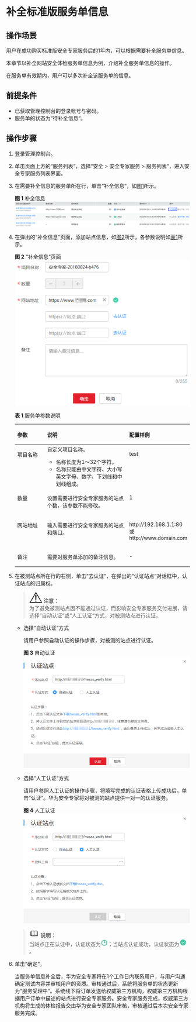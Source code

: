 # 补全标准版服务单信息<a name="ses_01_0049"></a>

## 操作场景<a name="section2425549414337"></a>

用户在成功购买标准版安全专家服务后的1年内，可以根据需要补全服务单信息。

本章节以补全网站安全体检服务单信息为例，介绍补全服务单信息的操作。

在服务单有效期内，用户可以多次补全该服务单的信息。

## 前提条件<a name="section2256777914731"></a>

-   已获取管理控制台的登录帐号与密码。
-   服务单的状态为“待补全信息“。

## 操作步骤<a name="section675742633212"></a>

1.  登录管理控制台。
2.  单击页面上方的“服务列表“，选择“安全  \>  安全专家服务  \>  服务列表“，进入安全专家服务列表界面。
3.  在需要补全信息的服务单所在行，单击“补全信息“，如[图1](#fig43913344011)所示。

    **图 1**  补全信息<a name="fig43913344011"></a>  
    ![](figures/补全信息.png "补全信息")

4.  在弹出的“补全信息“页面，添加站点信息，如[图2](#fig182843301274)所示，各参数说明如[表1](#table15289430182714)所示。

    **图 2** “补全信息“页面<a name="fig182843301274"></a>  
    ![](figures/补全信息页面.png "补全信息页面")

    **表 1**  服务单参数说明

    <a name="table15289430182714"></a>
    <table><thead align="left"><tr id="row1029223020277"><th class="cellrowborder" valign="top" width="19.470000000000002%" id="mcps1.2.4.1.1"><p id="p3294630102711"><a name="p3294630102711"></a><a name="p3294630102711"></a>参数</p>
    </th>
    <th class="cellrowborder" valign="top" width="54.11%" id="mcps1.2.4.1.2"><p id="p429673012711"><a name="p429673012711"></a><a name="p429673012711"></a>说明</p>
    </th>
    <th class="cellrowborder" valign="top" width="26.419999999999998%" id="mcps1.2.4.1.3"><p id="p0297173012275"><a name="p0297173012275"></a><a name="p0297173012275"></a>配置样例</p>
    </th>
    </tr>
    </thead>
    <tbody><tr id="row17299133052716"><td class="cellrowborder" valign="top" width="19.470000000000002%" headers="mcps1.2.4.1.1 "><p id="p9301163072719"><a name="p9301163072719"></a><a name="p9301163072719"></a>项目名称</p>
    </td>
    <td class="cellrowborder" valign="top" width="54.11%" headers="mcps1.2.4.1.2 "><div class="p" id="p1930214305271"><a name="p1930214305271"></a><a name="p1930214305271"></a>自定义项目名称。<a name="ul1130319300275"></a><a name="ul1130319300275"></a><ul id="ul1130319300275"><li>名称长度为1～32个字符。</li><li>名称只能由中文字符、大小写英文字母、数字、下划线和中划线组成。</li></ul>
    </div>
    </td>
    <td class="cellrowborder" valign="top" width="26.419999999999998%" headers="mcps1.2.4.1.3 "><p id="p1230603022712"><a name="p1230603022712"></a><a name="p1230603022712"></a>test</p>
    </td>
    </tr>
    <tr id="row11306130122715"><td class="cellrowborder" valign="top" width="19.470000000000002%" headers="mcps1.2.4.1.1 "><p id="p18308123010279"><a name="p18308123010279"></a><a name="p18308123010279"></a>数量</p>
    </td>
    <td class="cellrowborder" valign="top" width="54.11%" headers="mcps1.2.4.1.2 "><p id="p15310330152714"><a name="p15310330152714"></a><a name="p15310330152714"></a>设置需要进行安全专家服务的站点个数，该参数不能修改。</p>
    </td>
    <td class="cellrowborder" valign="top" width="26.419999999999998%" headers="mcps1.2.4.1.3 "><p id="p93111300273"><a name="p93111300273"></a><a name="p93111300273"></a>1</p>
    </td>
    </tr>
    <tr id="row183116304273"><td class="cellrowborder" valign="top" width="19.470000000000002%" headers="mcps1.2.4.1.1 "><p id="p163141030122716"><a name="p163141030122716"></a><a name="p163141030122716"></a>网站地址</p>
    </td>
    <td class="cellrowborder" valign="top" width="54.11%" headers="mcps1.2.4.1.2 "><p id="p12315830102716"><a name="p12315830102716"></a><a name="p12315830102716"></a>输入需要进行安全专家服务的站点和端口。</p>
    </td>
    <td class="cellrowborder" valign="top" width="26.419999999999998%" headers="mcps1.2.4.1.3 "><p id="p331663042720"><a name="p331663042720"></a><a name="p331663042720"></a>h<span></span>ttp://192.168.1.1:80或h<span></span>ttp://w<span></span>ww.domain.com</p>
    </td>
    </tr>
    <tr id="row1131611303279"><td class="cellrowborder" valign="top" width="19.470000000000002%" headers="mcps1.2.4.1.1 "><p id="p331715302276"><a name="p331715302276"></a><a name="p331715302276"></a>备注</p>
    </td>
    <td class="cellrowborder" valign="top" width="54.11%" headers="mcps1.2.4.1.2 "><p id="p15318193022711"><a name="p15318193022711"></a><a name="p15318193022711"></a>需要对服务单添加的备注信息。</p>
    </td>
    <td class="cellrowborder" valign="top" width="26.419999999999998%" headers="mcps1.2.4.1.3 "><p id="p193181930142718"><a name="p193181930142718"></a><a name="p193181930142718"></a>-</p>
    </td>
    </tr>
    </tbody>
    </table>

5.  在被测站点所在行的右侧，单击“去认证“，在弹出的“认证站点“对话框中，认证站点的归属权。

    >![](public_sys-resources/icon-notice.gif) **注意：**   
    >为了避免被测站点因不能通过认证，而影响安全专家服务交付进展，请选择“自动认证“或“人工认证“方式，对被测站点进行认证。  

    -   选择“自动认证“方式

        请用户参照自动认证的操作步骤，对被测的站点进行认证。

        **图 3**  自动认证<a name="fig73915517614"></a>  
        ![](figures/自动认证.png "自动认证")

    -   选择“人工认证“方式

        请用户参照人工认证的操作步骤，将填写完成的认证表格上传成功后，单击“认证“。华为安全专家将对被测的站点提供一对一的认证服务。

        **图 4**  人工认证<a name="fig11624193917619"></a>  
        ![](figures/人工认证.png "人工认证")


    >![](public_sys-resources/icon-note.gif) **说明：**   
    >当站点正在认证中，认证状态为![](figures/未认证图标.png)；当站点认证成功，认证状态为![](figures/已认证图标.png)。  

6.  单击“确定“。

    当服务单信息补全后，华为安全专家将在1个工作日内联系用户，与用户沟通确定测试内容并审核用户的资质。审核通过后，系统将服务单的状态更新为“服务受理中“。系统线下将订单发送给权威第三方机构，权威第三方机构根据用户订单中描述的站点进行安全专家服务。安全专家服务完成，权威第三方机构将生成的体检报告交由华为安全专家团队审核，审核通过后本次安全专家服务完成。


